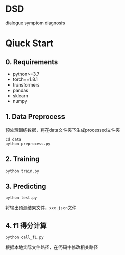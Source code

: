 # DSD
dialogue symptom diagnosis

# Qiuck Start

## 0. Requirements

- python>=3.7
- torch==1.8.1
- transformers
- pandas
- sklearn
- numpy

## 1. Data Preprocess 

预处理训练数据，将在data文件夹下生成processed文件夹

```
cd data
python preprocess.py
```

## 2. Training

```
python train.py
```

## 3. Predicting

```
python test.py
```
将输出预测结果文件，`xxx.json`文件


## 4. f1 得分计算

```
python call_f1.py 
```

根据本地实际文件路径，在代码中修改相关路径
